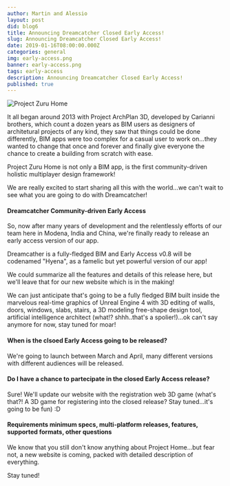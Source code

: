 ```yaml
---
author: Martin and Alessio
layout: post
did: blog6
title: Announcing Dreamcatcher Closed Early Access!
slug: Announcing Dreamcatcher Closed Early Access!
date: 2019-01-16T08:00:00.000Z
categories: general
img: early-access.png
banner: early-access.png
tags: early-access
description: Announcing Dreamcatcher Closed Early Access!
published: true
---
```

![Project Zuru Home]({{site.baseurl}}/_posts/early-access.png)


It all began around 2013 with Project ArchPlan 3D, developed by Carianni brothers, which count a dozen years as BIM users as designers of architetural projects of any kind, they saw that things could be done differently, BIM apps were too complex for a casual user to work on...they wanted to change that once and forever and finally give everyone the chance to create a building from scratch with ease.

Project Zuru Home is not only a BIM app, is the first community-driven holistic multiplayer design framework!

We are really excited to start sharing all this with the world...we can't wait to see what you are going to do with Dreamcatcher!

#### Dreamcatcher Community-driven Early Access

So, now after many years of development and the relentlessly efforts of our team here in Modena, India and China, we're finally ready to release an early access version of our app.

Dreamcather is a fully-fledged BIM and Early Access v0.8 will be codenamed "Hyena", as a famelic but yet powerful version of our app!

We could summarize all the features and details of this release here, but we'll leave that for our new website which is in the making! 

We can just anticipate that's going to be a fully fledged BIM built inside the marvelous real-time graphics of Unreal Engine 4 with 3D editing of walls, doors, windows, slabs, stairs, a 3D modeling free-shape design tool, artificial intelligence architect (what!? shhh..that's a spolier!)...ok can't say anymore for now, stay tuned for moar! 

#### When is the clsoed Early Access going to be released?

We're going to launch between March and April, many different versions with different audiences will be released.

#### Do I have a chance to partecipate in the closed Early Access release?

Sure! We'll update our website with the registration web 3D game (what's that?! A 3D game for registering into the closed release? Stay tuned...it's going to be fun) :D

#### Requirements minimum specs, multi-platform releases, features, supported formats, other questions

We know that you still don't know anything about Project Home...but fear not, a new website is coming, packed with detailed description of everything. 

Stay tuned!
